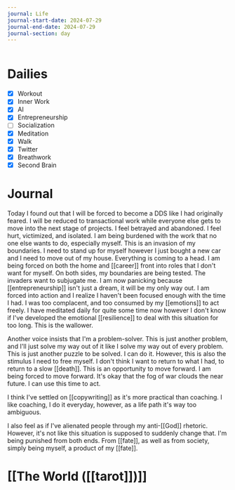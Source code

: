 ```yaml
---
journal: Life
journal-start-date: 2024-07-29
journal-end-date: 2024-07-29
journal-section: day
---
```


```calendar-nav
```

# Dailies

- [x] Workout
- [x] Inner Work
- [x] AI
- [x] Entrepreneurship
- [ ] Socialization
- [x] Meditation
- [x] Walk
- [x] Twitter
- [x] Breathwork
- [x] Second Brain

# Journal

Today I found out that I will be forced to become a DDS like I had originally feared. I will be reduced to transactional work while everyone else gets to move into the next stage of projects. I feel betrayed and abandoned. I feel hurt, victimized, and isolated. I am being burdened with the work that no one else wants to do, especially myself. This is an invasion of my boundaries. I need to stand up for myself however I just bought a new car and I need to move out of my house. Everything is coming to a head. I am being forced on both the home and [[career]] front into roles that I don't want for myself. On both sides, my boundaries are being tested. The invaders want to subjugate me. I am now panicking because [[entrepreneurship]] isn't just a dream, it will be my only way out. I am forced into action and I realize I haven't been focused enough with the time I had. I was too complacent, and too consumed by my [[emotions]] to act freely. I have meditated daily for quite some time now however I don't know if I've developed the emotional [[resilience]] to deal with this situation for too long. This is the wallower.

Another voice insists that I'm a problem-solver. This is just another problem, and I'll just solve my way out of it like I solve my way out of every problem. This is just another puzzle to be solved. I can do it. However, this is also the stimulus I need to free myself. I don't think I want to return to what I had, to return to a slow [[death]]. This is an opportunity to move forward. I am being forced to move forward. It's okay that the fog of war clouds the near future. I can use this time to act.

I think I've settled on [[copywriting]] as it's more practical than coaching. I like coaching, I do it everyday, however, as a life path it's way too ambiguous.

I also feel as if I've alienated people through my anti-[[God]] rhetoric. However, it's not like this situation is supposed to suddenly change that. I'm being punished from both ends. From [[fate]], as well as from society, simply being myself, a product of my [[fate]].



# [[The World ([[tarot]])]]

